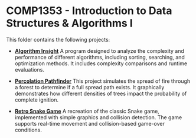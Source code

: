 # COMP1353 - Introduction to Data Structures & Algorithms I

This folder contains the following projects:
- [**Algorithm Insight**](/1353/projects/algorithm_analysis.py)
A program designed to analyze the complexity and performance of different algorithms, including sorting, searching, and optimization methods. It includes complexity comparisons and runtime evaluations.

- [**Percolation Pathfinder**](/1353/projects/morgan_percolation.py)
This project simulates the spread of fire through a forest to determine if a full spread path exists. It graphically demonstrates how different densities of trees impact the probability of complete ignition.

- [**Retro Snake Game**](/1353/projects/snake.py)
A recreation of the classic Snake game, implemented with simple graphics and collision detection. The game supports real-time movement and collision-based game-over conditions.
